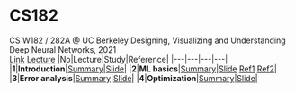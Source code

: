 # CS182
CS W182 / 282A @ UC Berkeley Designing, Visualizing and Understanding Deep Neural Networks, 2021<br/>
[Link](https://cs182sp21.github.io) [Lecture](https://www.youtube.com/playlist?list=PL_iWQOsE6TfVmKkQHucjPAoRtIJYt8a5A)
|No|Lecture|Study|Reference|
|---|---|---|---|
|**1**|**Introduction**|[Summary](https://github.com/seonghunn/CS182/issues/1#issue-1167521550)|[Slide](https://cs182sp21.github.io/static/slides/lec-1.pdf)|
|**2**|**ML basics**|[Summary](https://github.com/seonghunn/CS182/issues/2#issue-1167683972)|[Slide](https://cs182sp21.github.io/static/slides/lec-2.pdf) [Ref1](https://devkihyun.github.io/study/Machine-learining-and-Probability/) [Ref2](https://github.com/Jasonlee1995/CS182/blob/main/Supplements/Lecture02_sup.pdf)|
|**3**|**Error analysis**|[Summary](https://github.com/seonghunn/CS182/issues/3#issue-1174375792)|[Slide](https://cs182sp21.github.io/static/slides/lec-3.pdf)|
|**4**|**Optimization**|[Summary](https://github.com/seonghunn/CS182/issues/4#issue-1174392290)|[Slide](https://cs182sp21.github.io/static/slides/lec-4.pdf)|
